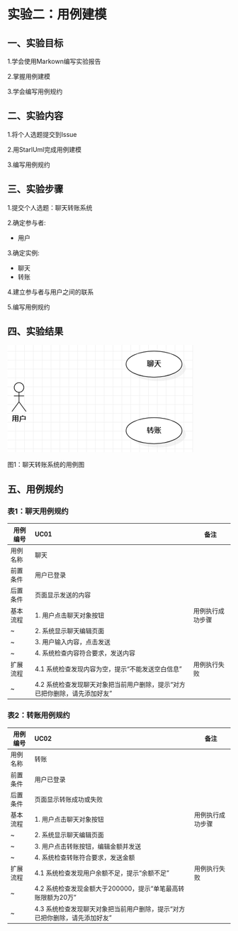 # 实验二：用例建模

## 一、实验目标

1.学会使用Markown编写实验报告

2.掌握用例建模

3.学会编写用例规约

## 二、实验内容

1.将个人选题提交到Issue

2.用StarlUml完成用例建模

3.编写用例规约

## 三、实验步骤

1.提交个人选题：聊天转账系统

2.确定参与者:

  - 用户

3.确定实例:

  - 聊天
  - 转账

4.建立参与者与用户之间的联系

5.编写用例规约


## 四、实验结果

![用例图](./lab2_UseCaseDiagram1.jpg)

图1：聊天转账系统的用例图

## 五、用例规约
### 表1：聊天用例规约  

用例编号  | UC01 | 备注  
-|:-|-  
用例名称  | 聊天 |   
前置条件  | 用户已登录 |    
后置条件  | 页面显示发送的内容 |    
基本流程  | 1. 用户点击聊天对象按钮 |  用例执行成功步骤  
~| 2. 系统显示聊天编辑页面 |
~| 3. 用户输入内容，点击发送 |   
~| 4. 系统检查内容符合要求，发送内容 |
扩展流程  | 4.1 系统检查发现内容为空，提示“不能发送空白信息” | 用例执行失败
~| 4.2 系统检查发现聊天对象把当前用户删除，提示“对方已把你删除，请先添加好友” |

### 表2：转账用例规约  

用例编号  | UC02 | 备注  
-|:-|-  
用例名称  | 转账 |   
前置条件  | 用户已登录 |    
后置条件  | 页面显示转账成功或失败 |    
基本流程  | 1. 用户点击聊天对象按钮 |  用例执行成功步骤  
~| 2. 系统显示聊天编辑页面 |
~| 3. 用户点击转账按钮，编辑金额并发送 |   
~| 4. 系统检查转账符合要求，发送金额 |
扩展流程  | 4.1 系统检查发现用户余额不足，提示“余额不足” | 用例执行失败
~| 4.2 系统检查发现金额大于200000，提示“单笔最高转账限额为20万” |
~| 4.3 系统检查发现聊天对象把当前用户删除，提示“对方已把你删除，请先添加好友” |
